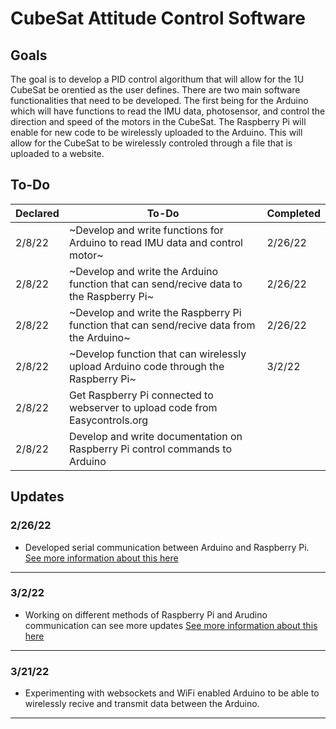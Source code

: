 # CubeSat Attitude Control Software 

## Goals
The goal is to develop a PID control algorithum that will allow for the 1U CubeSat be orentied as the user defines. There are two main software functionalities that need to be developed. The first being for the Arduino which will have functions to read the IMU data, photosensor, and control the direction and speed of the motors in the CubeSat. The Raspberry Pi will enable for new code to be wirelessly uploaded to the Arduino. This will allow for the CubeSat to be wirelessly controled through a file that is uploaded to a website.

## To-Do
| Declared | To-Do | Completed |
--- | --- | ---
| 2/8/22 | ~Develop and write functions for Arduino to read IMU data and control motor~ | 2/26/22
| 2/8/22 | ~Develop and write the Arduino function that can send/recive data to the Raspberry Pi~ | 2/26/22
| 2/8/22 | ~Develop and write the Raspberry Pi function that can send/recive data from the Arduino~ | 2/26/22
| 2/8/22 | ~Develop function that can wirelessly upload Arduino code through the Raspberry Pi~ | 3/2/22
| 2/8/22 | Get Raspberry Pi connected to webserver to upload code from Easycontrols.org |
| 2/8/22 | Develop and write documentation on Raspberry Pi control commands to Arduino |

## Updates 

### 2/26/22
- Developed serial communication between Arduino and Raspberry Pi. [See more information about this here](https://github.com/dylanballback/CubeSat_Attitude_Control/tree/main/Software/Wireless%20Communincation/Raspberry%20Pi%20%26%20Arduino%20Com)


---

### 3/2/22

- Working on different methods of Raspberry Pi and Arudino communication can see more updates [See more information about this here](https://github.com/dylanballback/CubeSat_Attitude_Control/tree/main/Software/Wireless%20Communincation/Raspberry%20Pi%20%26%20Arduino%20Com)


---

### 3/21/22

- Experimenting with websockets and WiFi enabled Arduino to be able to wirelessly recive and transmit data between the Arduino. 

---


